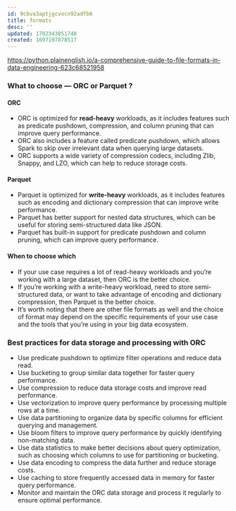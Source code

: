 ```yaml
---
id: 9cbva3aptjgcvocn92adfb6
title: formats
desc: ''
updated: 1702343051748
created: 1697197878517
---
```

<https://python.plainenglish.io/a-comprehensive-guide-to-file-formats-in-data-engineering-623c68521958>



### What to choose — ORC or Parquet ?
#### ORC
- ORC is optimized for **read-heavy** workloads, as it includes features such as predicate pushdown, compression, and column pruning that can improve query performance.
- ORC also includes a feature called predicate pushdown, which allows Spark to skip over irrelevant data when querying large datasets.
- ORC supports a wide variety of compression codecs, including Zlib, Snappy, and LZO, which can help to reduce storage costs.

#### Parquet
- Parquet is optimized for **write-heavy** workloads, as it includes features such as encoding and dictionary compression that can improve write performance.
- Parquet has better support for nested data structures, which can be useful for storing semi-structured data like JSON.
- Parquet has built-in support for predicate pushdown and column pruning, which can improve query performance.

#### When to choose which
- If your use case requires a lot of read-heavy workloads and you’re working with a large dataset, then ORC is the better choice.
- If you’re working with a write-heavy workload, need to store semi-structured data, or want to take advantage of encoding and dictionary compression, then Parquet is the better choice.
- It’s worth noting that there are other file formats as well and the choice of format may depend on the specific requirements of your use case and the tools that you’re using in your big data ecosystem.

### Best practices for data storage and processing with ORC

- Use predicate pushdown to optimize filter operations and reduce data read.
- Use bucketing to group similar data together for faster query performance.
- Use compression to reduce data storage costs and improve read performance.
- Use vectorization to improve query performance by processing multiple rows at a time.
- Use data partitioning to organize data by specific columns for efficient querying and management.
- Use bloom filters to improve query performance by quickly identifying non-matching data.
- Use data statistics to make better decisions about query optimization, such as choosing which columns to use for partitioning or bucketing.
- Use data encoding to compress the data further and reduce storage costs.
- Use caching to store frequently accessed data in memory for faster query performance.
- Monitor and maintain the ORC data storage and process it regularly to ensure optimal performance.
